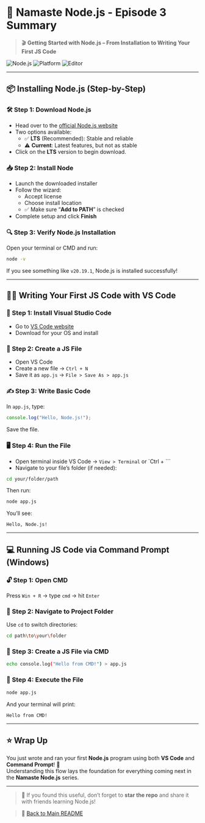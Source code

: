 # 🚀 Namaste Node.js - Episode 3 Summary

> 🎬 **Getting Started with Node.js – From Installation to Writing Your First JS Code**

![Node.js](https://img.shields.io/badge/Node.js-Setup%20Guide-brightgreen?style=for-the-badge&logo=node.js)
![Platform](https://img.shields.io/badge/Platform-Cross--OS-blue?style=flat-square)
![Editor](https://img.shields.io/badge/Editor-VS%20Code-purple?style=flat-square)

---

## 📦 Installing Node.js (Step-by-Step)

### 🛠️ Step 1: Download Node.js

- Head over to the [official Node.js website](https://nodejs.org/)
- Two options available:
  - ✅ **LTS** (Recommended): Stable and reliable
  - ⚠️ **Current**: Latest features, but not as stable
- Click on the **LTS** version to begin download.

### 📥 Step 2: Install Node

- Launch the downloaded installer
- Follow the wizard:
  - Accept license
  - Choose install location
  - ✅ Make sure “**Add to PATH**” is checked
- Complete setup and click **Finish**

### 🔍 Step 3: Verify Node.js Installation

Open your terminal or CMD and run:

```bash
node -v
```

If you see something like `v20.19.1`, Node.js is installed successfully!

---

## 🧑‍💻 Writing Your First JS Code with VS Code

### 🧰 Step 1: Install Visual Studio Code

- Go to [VS Code website](https://code.visualstudio.com/)
- Download for your OS and install

### 📂 Step 2: Create a JS File

- Open VS Code
- Create a new file → `Ctrl + N`
- Save it as `app.js` → `File > Save As > app.js`

### ✍️ Step 3: Write Basic Code

In `app.js`, type:

```javascript
console.log("Hello, Node.js!");
```

Save the file.

### 🖥️ Step 4: Run the File

- Open terminal inside VS Code → `View > Terminal` or `Ctrl + ```
- Navigate to your file’s folder (if needed):

```bash
cd your/folder/path
```

Then run:

```bash
node app.js
```

You’ll see:

```
Hello, Node.js!
```

---

## 💻 Running JS Code via Command Prompt (Windows)

### 🔓 Step 1: Open CMD

Press `Win + R` → type `cmd` → hit `Enter`

### 📁 Step 2: Navigate to Project Folder

Use `cd` to switch directories:

```bash
cd path\to\your\folder
```

### 📄 Step 3: Create a JS File via CMD

```bash
echo console.log("Hello from CMD!") > app.js
```

### 🧪 Step 4: Execute the File

```bash
node app.js
```

And your terminal will print:

```
Hello from CMD!
```

---

## ⭐ Wrap Up

You just wrote and ran your first **Node.js** program using both **VS Code** and **Command Prompt**! 🎉  
Understanding this flow lays the foundation for everything coming next in the **Namaste Node.js** series.

---

> 📌 If you found this useful, don’t forget to **star the repo** and share it with friends learning Node.js!

> 🔗 [Back to Main README](./README.md)
